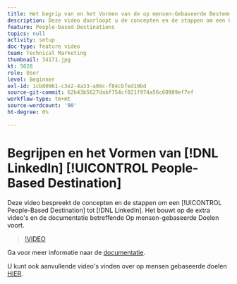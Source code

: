 ```yaml
---
title: Het begrip van en het Vormen van de op mensen-Gebaseerde Bestemming van LinkedIn
description: Deze video doorloopt u de concepten en de stappen om een Op mensen gebaseerde Bestemming aan LinkedIn tot stand te brengen. Het bouwt op de extra video's en de documentatie betreffende Op mensen-gebaseerde Doelen voort.
feature: People-based Destinations
topics: null
activity: setup
doc-type: feature video
team: Technical Marketing
thumbnail: 34171.jpg
kt: 5028
role: User
level: Beginner
exl-id: 1cb80961-c3e2-4a33-a09c-f84cbfed19bd
source-git-commit: 62b43b5627dabf754cf821f974a56c60989ef7ef
workflow-type: tm+mt
source-wordcount: '90'
ht-degree: 0%

---
```


# Begrijpen en het Vormen van [!DNL LinkedIn] [!UICONTROL People-Based Destination]

Deze video bespreekt de concepten en de stappen om een [!UICONTROL People-Based Destination] tot [!DNL LinkedIn]. Het bouwt op de extra video&#39;s en de documentatie betreffende Op mensen-gebaseerde Doelen voort.

>[!VIDEO](https://video.tv.adobe.com/v/34171/?quality=12)

Ga voor meer informatie naar de [documentatie](https://experienceleague.adobe.com/docs/audience-manager/user-guide/features/destinations/people-based/people-based-destinations-overview.html?lang=nl-NL).

U kunt ook aanvullende video&#39;s vinden over op mensen gebaseerde doelen [HIER](https://adobe.ly/aamlearnpbd).
